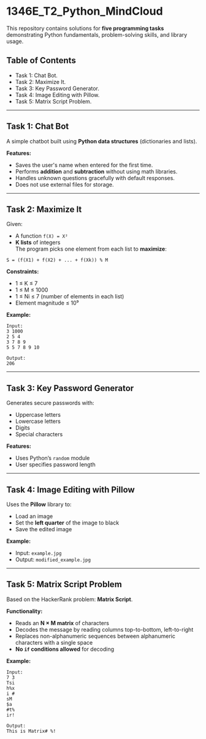# 1346E_T2_Python_MindCloud

This repository contains solutions for **five programming tasks** demonstrating Python fundamentals, problem-solving skills, and library usage.

## Table of Contents
- Task 1: Chat Bot.
- Task 2: Maximize It.
- Task 3: Key Password Generator.
- Task 4: Image Editing with Pillow.
- Task 5: Matrix Script Problem.
---
## Task 1: Chat Bot
A simple chatbot built using **Python data structures** (dictionaries and lists).

**Features:**
- Saves the user's name when entered for the first time.
- Performs **addition** and **subtraction** without using math libraries.
- Handles unknown questions gracefully with default responses.
- Does not use external files for storage.

---

## Task 2: Maximize It
Given:
- A function `f(X) = X²`
- **K lists** of integers  
The program picks one element from each list to **maximize**:

```
S = (f(X1) + f(X2) + ... + f(Xk)) % M
```

**Constraints:**
- 1 ≤ K ≤ 7  
- 1 ≤ M ≤ 1000  
- 1 ≤ Ni ≤ 7 (number of elements in each list)  
- Element magnitude ≤ 10⁹

**Example:**
```
Input:
3 1000
2 5 4
3 7 8 9
5 5 7 8 9 10

Output:
206
```

---

## Task 3: Key Password Generator
Generates secure passwords with:
- Uppercase letters
- Lowercase letters
- Digits
- Special characters

**Features:**
- Uses Python’s `random` module
- User specifies password length

---

## Task 4: Image Editing with Pillow
Uses the **Pillow** library to:
- Load an image
- Set the **left quarter** of the image to black
- Save the edited image

**Example:**
- Input: `example.jpg`
- Output: `modified_example.jpg`

---

## Task 5: Matrix Script Problem
Based on the HackerRank problem: **Matrix Script**.

**Functionality:**
- Reads an **N × M matrix** of characters
- Decodes the message by reading columns top-to-bottom, left-to-right
- Replaces non-alphanumeric sequences between alphanumeric characters with a single space
- **No `if` conditions allowed** for decoding

**Example:**
```
Input:
7 3
Tsi
h%x
i #
sM
$a
#t%
ir!

Output:
This is Matrix# %!
